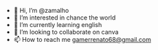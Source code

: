 - 👋 Hi, I’m @zamalho
- 👀 I’m interested in chance the world
- 🌱 I’m currently learning english
- 💞️ I’m looking to collaborate on canva
- 📫 How to reach me gamerrenato68@gmail.com

<!---
zamalho/zamalho is a ✨ special ✨ repository because its `README.md` (this file) appears on your GitHub profile.
You can click the Preview link to take a look at your changes.
--->
